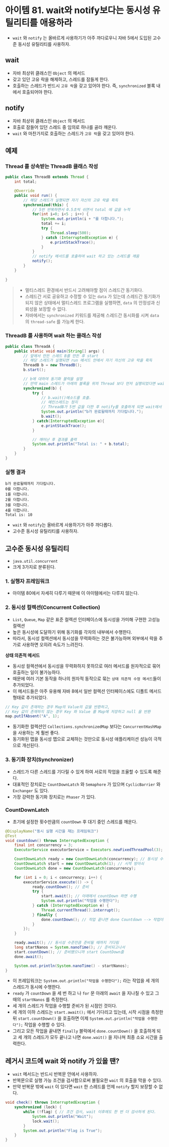 # 아이템 81. wait와 notify보다는 동시성 유틸리티를 애용하라

* `wait` 와 `notify` 는 올바르게 사용하기가 아주 까다로우니 자바 5에서 도입된 고수준 동시성 유틸리티를 사용하자.

## wait
* 자바 최상위 클래스인 `Object` 의 메서드
* 갖고 있던 고유 락을 해제하고, 스레드를 잠들게 한다.
* 호출하는 스레드가 반드시 `고유 락`을 갖고 있어야 한다. 즉, `synchronized` 블록 내에서 호출되어야 한다.

## notify
* 자바 최상위 클래스인 `Object` 의 메서드
* 호출로 잠들어 있던 스레드 중 임의로 하나를 골라 깨운다.
* `wait` 와 마찬가지로 호출하는 스레드가 `고유 락`을 갖고 있어야 한다.

## 예제
### Thread 를 상속받는 ThreadB 클래스 작성
```java
public class ThreadB extends Thread {
    int total;

    @Override
    public void run() {
        // 해당 스레드가 실행되면 자기 자신의 고유 락을 획득
        synchronized(this) {
            // 5번 반복하면서 0.5초씩 쉬면서 total 에 값을 누적
            for(int i=0; i<5 ; i++) {
                System.out.println(i + "를 더합니다.");
                total += i;
                try {
                    Thread.sleep(500);
                } catch (InterruptedException e) {
                    e.printStackTrace();
                }
            }
            // notify 메서드를 호출하여 wait 하고 있는 스레드를 깨움
            notify();
        }
    }
    
}
```
> * 멀티스레드 환경에서 반드시 고려해야할 점이 스레드간 동기화다.
> * 스레드간 서로 공유하고 수정할 수 있는 `data` 가 있는데 스레드간 동기화가 되지 않은 상태에서 멀티스레드 프로그램을 실행하면, `data` 의 안정성과 신뢰성을 보장할 수 없다.
> * 자바에서는 `synchronized` 키워드를 제공해 스레드간 동시화를 시켜 `data` 의 `thread-safe` 를 가능케 한다.


### ThreadB 를 사용하며 wait 하는 클래스 작성
```java
public class ThreadA {
    public static void main(String[] args) {
        // 앞에서 만든 스레드 B를 만든 후 start 
        // 해당 스레드가 실행되면 run 메서드 안에서 자기 자신의 고유 락을 획득
        ThreadB b = new ThreadB();
        b.start();

        // b에 대하여 동기화 블럭을 설정
        // 만약 main 스레드가 아래의 블록을 위의 Thread 보다 먼저 실행되었다면 wait 를 하게 되면서 고유 락을 놓고 대기       
        synchronized(b) {
            try {
                // b.wait()메소드를 호출.
                // 메인스레드는 정지
                // ThreadB가 5번 값을 더한 후 notify를 호출하게 되면 wait에서 깨어남
                System.out.println("b가 완료될때까지 기다립니다.");
                b.wait();
            } catch(InterruptedException e){
                e.printStackTrace();
            }

            // 깨어난 후 결과를 출력
            System.out.println("Total is: " + b.total);
        }
    }
}
```

### 실행 결과
```text
b가 완료될때까지 기다립니다.
0를 더합니다.
1를 더합니다.
2를 더합니다.
3를 더합니다.
4를 더합니다.
Total is: 10
```

* `wait` 와 `notify`는 올바르게 사용하기가 아주 까다롭다.
* 고수준 동시성 유틸리티를 사용하자.

## 고수준 동시성 유틸리티
* `java.util.concurrent`
* 크게 3가지로 분류된다.

### 1. 실행자 프레임워크
* 아이템 80에서 자세히 다루기 때문에 이 아이템에서는 다루지 않는다.

### 2. 동시성 컬렉션(Concurrent Collection)
* `List`, `Queue`, `Map` 같은 표준 컬렉션 인터페이스에 동시성을 가미해 구현한 고성능 컬렉션
* 높은 동시성에 도달하기 위해 동기화를 각자의 내부에서 수행한다.
* 따라서, 동시성 컬렉션에서 동시성을 무력화하는 것은 불가능하며 외부에서 락을 추가로 사용하면 오히려 속도가 느려진다.

**상태 의존적 메서드**
* 동시성 컬렉션에서 동시성을 무력화하지 못하므로 여러 메서드를 원자적으로 묶어 호출하는 일이 불가능하다.
* 때문에 여러 기본 동작을 하나의 원자적 동작으로 묶는 `상태 의존적 수정 메서드`들이 추가되었다.
* 이 메서드들은 아주 유용해 자바 8에서 일반 컬렉션 인터페이스에도 디폴트 메서드 형태로 추가되었다.

```java
// Key 값이 존재하는 경우 Map의 Value의 값을 반환하고,
// Key 값이 존재하지 않는 경우 Key 와 Value 를 Map에 저장하고 null 을 반환
map.putIfAbsent("A", 1);
```

* 동기화한 컬렉션인 `Collections.synchronizedMap` 보다는 `ConcurrentHashMap` 을 사용하는 게 훨씬 좋다.
* 동기화된 맵을 동시성 맵으로 교체하는 것만으로 동시성 애플리케이션 성능이 극적으로 개선된다.

### 3. 동기화 장치(Synchronizer)
* 스레드가 다른 스레드를 기다릴 수 있게 하여 서로의 작업을 조율할 수 있도록 해준다.
* 대표적인 장치로는 `CountDownLatch` 와 `Semaphore` 가 있으며 `CyclicBarrier` 와 `Exchanger` 도 있다.
* 가장 강력한 동기화 장치로는 `Phaser` 가 있다.

### CountDownLatch
* 초기에 설정한 횟수만큼의 `countDown` 후 대기 중인 스레드를 깨운다.

```java
@DisplayName("동시 실행 시간을 재는 프레임워크")
@Test
void countdown() throws InterruptedException {
    final int concurrency = 3;
    ExecutorService executorService = Executors.newFixedThreadPool(3); // 스레드풀에 스레드가 동시성 수준 이상만큼 있어야한다. 

    CountDownLatch ready = new CountDownLatch(concurrency); // 동시성 수준
    CountDownLatch start = new CountDownLatch(1); // 시작 방아쇠
    CountDownLatch done = new CountDownLatch(concurrency);

    for (int i = 0; i < concurrency; i++) {
        executorService.execute(() -> {
            ready.countDown(); // 준비
            try {
                start.await(); // 아래에서 countDown 하면 수행
                System.out.println("작업을 수행한다");
            } catch (InterruptedException e) {
                Thread.currentThread().interrupt();
            } finally {
                done.countDown(); // 작업 끝나면 done Countdown --> 작업이 총 세개가 동시니까 수를 일치
            }
        });
    }

    ready.await(); // 동시성 수준만큼 준비될 때까지 기다림
    long startNanos = System.nanoTime(); // 준비되고나서
    start.countDown(); // 준비됐으니까 start CountDown줌
    done.await();

    System.out.println(System.nanoTime() - startNanos);
}
```

* 이 프레임워크는 `System.out.println("작업을 수행한다");` 라는 작업을 세 개의 스레드가 동시에 수행한다.
* `ready` 가 `countDown` 을 세 번 하고 나 `for` 문 아래의 `await` 을 지나칠 수 있고 그 때의 `startNanos` 를 측정한다.
* 세 개의 스레드가 작업을 수행할 준비가 된 시점인 것이다.
* 세 개의 이하 스레드는 `start.await();` 에서 기다리고 있는데, 시작 시점을 측정한 뒤 `start.countDown()` 을 호출하면 이제 `System.out.println("작업을 수행한다");` 작업을 수행할 수 있다.
* 그리고 모든 작업을 끝내면 `finally` 블럭에서 `done.countDown()` 을 호출하게 되고 세 개의 스레드가 모두 끝나고 나면 `done.wait()` 을 지나쳐 최종 소요 시간을 출력한다.

## 레거시 코드에 wait 와 notify 가 있을 땐?

* `wait` 메서드는 반드시 반복문 안에서 사용하자.
* 반복문으로 실행 가능 조건을 검사함으로써 불필요한 `wait` 의 호출을 막을 수 있다.
* 만약 반복문 밖에 `wait` 이 있다면 `wait` 한 스레드를 언제 `notify` 할지 보장할 수 없다.

```java
void check() throws InterruptedException {
    synchronized (lock) { 
        while (!flag) { // 조건 검사, wait 이후에도 한 번 더 검사하게 된다.
            System.out.println("Wait");
            lock.wait();
        }
        System.out.println("Flag is True");
    }
}
```
